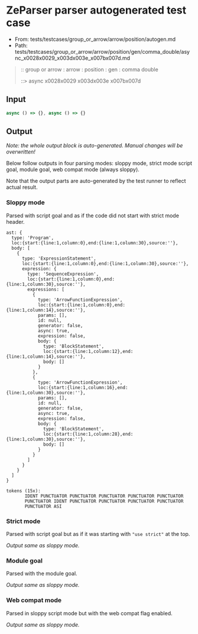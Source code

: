 # ZeParser parser autogenerated test case

- From: tests/testcases/group_or_arrow/arrow/position/autogen.md
- Path: tests/testcases/group_or_arrow/arrow/position/gen/comma_double/async_x0028x0029_x003dx003e_x007bx007d.md

> :: group or arrow : arrow : position : gen : comma double
>
> ::> async x0028x0029 x003dx003e x007bx007d

## Input


`````js
async () => {}, async () => {}
`````

## Output

_Note: the whole output block is auto-generated. Manual changes will be overwritten!_

Below follow outputs in four parsing modes: sloppy mode, strict mode script goal, module goal, web compat mode (always sloppy).

Note that the output parts are auto-generated by the test runner to reflect actual result.

### Sloppy mode

Parsed with script goal and as if the code did not start with strict mode header.

`````
ast: {
  type: 'Program',
  loc:{start:{line:1,column:0},end:{line:1,column:30},source:''},
  body: [
    {
      type: 'ExpressionStatement',
      loc:{start:{line:1,column:0},end:{line:1,column:30},source:''},
      expression: {
        type: 'SequenceExpression',
        loc:{start:{line:1,column:0},end:{line:1,column:30},source:''},
        expressions: [
          {
            type: 'ArrowFunctionExpression',
            loc:{start:{line:1,column:0},end:{line:1,column:14},source:''},
            params: [],
            id: null,
            generator: false,
            async: true,
            expression: false,
            body: {
              type: 'BlockStatement',
              loc:{start:{line:1,column:12},end:{line:1,column:14},source:''},
              body: []
            }
          },
          {
            type: 'ArrowFunctionExpression',
            loc:{start:{line:1,column:16},end:{line:1,column:30},source:''},
            params: [],
            id: null,
            generator: false,
            async: true,
            expression: false,
            body: {
              type: 'BlockStatement',
              loc:{start:{line:1,column:28},end:{line:1,column:30},source:''},
              body: []
            }
          }
        ]
      }
    }
  ]
}

tokens (15x):
       IDENT PUNCTUATOR PUNCTUATOR PUNCTUATOR PUNCTUATOR PUNCTUATOR
       PUNCTUATOR IDENT PUNCTUATOR PUNCTUATOR PUNCTUATOR PUNCTUATOR
       PUNCTUATOR ASI
`````

### Strict mode

Parsed with script goal but as if it was starting with `"use strict"` at the top.

_Output same as sloppy mode._

### Module goal

Parsed with the module goal.

_Output same as sloppy mode._

### Web compat mode

Parsed in sloppy script mode but with the web compat flag enabled.

_Output same as sloppy mode._
